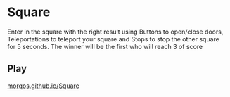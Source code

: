 # Square
Enter in the square with the right result using Buttons to open/close doors, Teleportations to teleport your square and Stops to stop the other square for 5 seconds. The winner will be the first who will reach 3 of score

## Play
[morqos.github.io/Square](https://morqos.github.io/Square/)
